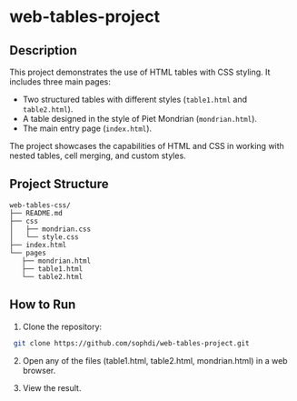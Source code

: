 # web-tables-project


## Description  
This project demonstrates the use of HTML tables with CSS styling. It includes three main pages:  
- Two structured tables with different styles (`table1.html` and `table2.html`).  
- A table designed in the style of Piet Mondrian (`mondrian.html`).  
- The main entry page (`index.html`).

The project showcases the capabilities of HTML and CSS in working with nested tables, cell merging, and custom styles.
  
## Project Structure  
 ```
web-tables-css/
├── README.md
├── css
│   ├── mondrian.css
│   └── style.css
├── index.html
└── pages
    ├── mondrian.html
    ├── table1.html
    └── table2.html
 ```

## How to Run

1. Clone the repository:
   
  ```bash
   git clone https://github.com/sophdi/web-tables-project.git
  ```

2. Open any of the files (table1.html, table2.html, mondrian.html) in a web browser.

3. View the result.



